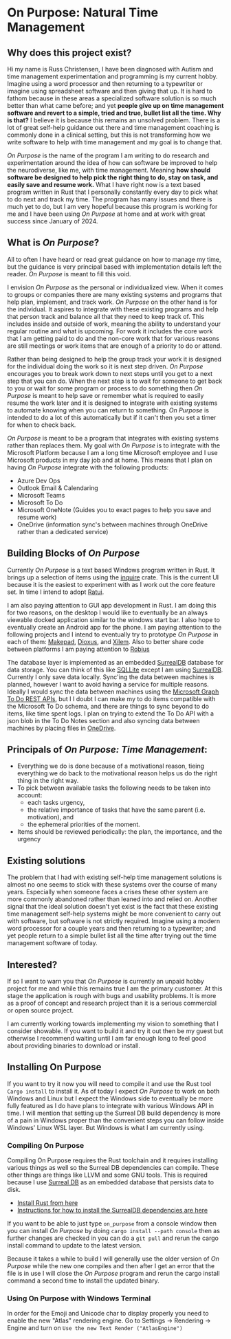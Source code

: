 # On Purpose: Natural Time Management
## Why does this project exist?

Hi my name is Russ Christensen, I have been diagnosed with Autism and time management experimentation and programming is my current hobby. Imagine using a word processor and then returning to a typewriter or imagine using spreadsheet software and then giving that up. It is hard to fathom because in these areas a specialized software solution is so much better than what came before; and yet **people give up on time management software and revert to a simple, tried and true, bullet list all the time. Why is that?** I believe it is because this remains an unsolved problem. There is a lot of great self-help guidance out there and time management coaching is commonly done in a clinical setting, but this is not transforming how we write software to help with time management and my goal is to change that.

_On Purpose_ is the name of the program I am writing to do research and experimentation around the idea of how can software be improved to help the neurodiverse, like me, with time management. Meaning **how should software be designed to help pick the right thing to do, stay on task, and easily save and resume work.** What I have right now is a text based program written in Rust that I personally constantly every day to pick what to do next and track my time. The program has many issues and there is much yet to do, but I am very hopeful because this program is working for me and I have been using _On Purpose_ at home and at work with great success since January of 2024.

## What is _On Purpose_?
All to often I have heard or read great guidance on how to manage my time, but the guidance is very principal based with implementation details left the reader. _On Purpose_ is meant to fill this void.

I envision _On Purpose_ as the personal or individualized view. When it comes to groups or companies there are many existing systems and programs that help plan, implement, and track work. _On Purpose_ on the other hand is for the individual. It aspires to integrate with these existing programs and help that person track and balance all that they need to keep track of. This includes inside and outside of work, meaning the ability to understand your regular routine and what is upcoming. For work it includes the core work that I am getting paid to do and the non-core work that for various reasons are still meetings or work items that are enough of a priority to do or attend.

Rather than being designed to help the group track your work it is designed for the individual doing the work so it is next step driven. _On Purpose_ encourages you to break work down to next steps until you get to a next step that you can do. When the next step is to wait for someone to get back to you or wait for some program or process to do something then _On Purpose_ is meant to help save or remember what is required to easily resume the work later and it is designed to integrate with existing systems to automate knowing when you can return to something. _On Purpose_ is intended to do a lot of this automatically but if it can't then you set a timer for when to check back.

_On Purpose_ is meant to be a program that integrates with existing systems rather than replaces them. My goal with _On Purpose_ is to integrate with the Microsoft Platform because I am a long time Microsoft employee and I use Microsoft products in my day job and at home. This means that I plan on having _On Purpose_ integrate with the following products:
* Azure Dev Ops
* Outlook Email & Calendaring
* Microsoft Teams
* Microsoft To Do
* Microsoft OneNote (Guides you to exact pages to help you save and resume work)
* OneDrive (information sync's between machines through OneDrive rather than a dedicated service)

## Building Blocks of _On Purpose_
Currently _On Purpose_ is a text based Windows program written in Rust. It brings up a selection of items using the [inquire](https://github.com/mikaelmello/inquire) crate. This is the current UI because it is the easiest to experiment with as I work out the core feature set. In time I intend to adopt [Ratui](https://ratatui.rs/). 

I am also paying attention to GUI app development in Rust. I am doing this for two reasons, on the desktop I would like to eventually be an always viewable docked application similar to the windows start bar. I also hope to eventually create an Android app for the phone. I am paying attention to the following projects and I intend to eventually try to prototype _On Purpose_ in each of them: [Makepad](https://github.com/makepad/makepad), [Dioxus](https://dioxuslabs.com/), and [Xilem](https://github.com/linebender/xilem). Also to better share code between platforms I am paying attention to [Robius](https://robius.rs/)

The database layer is implemented as an embedded [SurrealDB](https://github.com/surrealdb/surrealdb) database for data storage. You can think of this like [SQLLite](https://www.sqlite.org/index.html) except I am using [SurrealDB](https://github.com/surrealdb/surrealdb). Currently I only save data locally. Sync'ing the data between machines is planned, however I want to avoid having a service for multiple reasons. Ideally I would sync the data between machines using the [Microsoft Graph To Do REST APIs](https://lib.rs/crates/graph-rs-sdk), but I I doubt I can make my to do items compatible with the Microsoft To Do schema, and there are things to sync beyond to do items, like time spent logs. I plan on trying to extend the To Do API with a json blob in the To Do Notes section and also syncing data between machines by placing files in [OneDrive](https://lib.rs/crates/onedrive).

## Principals of _On Purpose: Time Management_:
* Everything we do is done because of a motivational reason, tieing everything we do back to the motivational reason helps us do the right thing in the right way.
* To pick between available tasks the following needs to be taken into account:
    * each tasks urgency, 
    * the relative importance of tasks that have the same parent (i.e. motivation), and
    * the ephemeral priorities of the moment.
* Items should be reviewed periodically: the plan, the importance, and the urgency

## Existing solutions
The problem that I had with existing self-help time management solutions is almost no one seems to stick with these systems over the course of many years. Especially when someone faces a crises these other system are more commonly abandoned rather than leaned into and relied on. Another signal that the ideal solution doesn't yet exist is the fact that these existing time management self-help systems might be more convenient to carry out with software, but software is not strictly required. Imagine using a modern word processor for a couple years and then returning to a typewriter; and yet people return to a simple bullet list all the time after trying out the time management software of today.

## Interested?
If so I want to warn you that _On Purpose_ is currently an unpaid hobby project for me and while this remains true I am the primary customer. At this stage the application is rough with bugs and usability problems. It is more as a proof of concept and research project than it is a serious commercial or open source project. 

I am currently working towards implementing my vision to something that I consider showable. If you want to build it and try it out then be my guest but otherwise I recommend waiting until I am far enough long to feel good about providing binaries to download or install.

## Installing On Purpose

If you want to try it now you will need to compile it and use the Rust tool `Cargo install` to install it. As of today I expect _On Purpose_ to work on both Windows and Linux but I expect the Windows side to eventually be more fully featured as I do have plans to integrate with various Windows API in time. I will mention that setting up the Surreal DB build dependency is more of a pain in Windows proper than the convenient steps you can follow inside Windows' Linux WSL layer. But Windows is what I am currently using.

### Compiling On Purpose

Compiling On Purpose requires the Rust toolchain and it requires installing various things as well so the Surreal DB dependencies can compile. These other things are things like LLVM and some GNU tools. This is required because I use [Surreal DB](https://github.com/surrealdb/surrealdb) as an embedded database that persists data to disk.

* [Install Rust from here](https://rustup.rs)
* [Instructions for how to install the SurrealDB dependencies are here](https://github.com/surrealdb/surrealdb/blob/main/doc/BUILDING.md)

If you want to be able to just type `on_purpose` from a console window then you can install _On Purpose_ by doing `cargo install --path console` then as further changes are checked in you can do a `git pull` and rerun the cargo install command to update to the latest version.

Because it takes a while to build I will generally use the older version of _On Purpose_ while the new one compiles and then after I get an error that the file is in use I will close the _On Purpose_ program and rerun the cargo install command a second time to install the updated binary.

### Using On Purpose with Windows Terminal

In order for the Emoji and Unicode char to display properly you need to enable the new "Atlas" rendering engine. Go to Settings -> Rendering -> Engine and turn on `Use the new Text Render ("AtlasEngine")`
